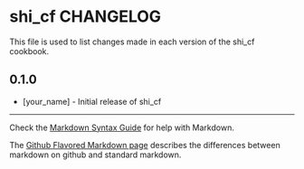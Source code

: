 shi_cf CHANGELOG
================

This file is used to list changes made in each version of the shi_cf cookbook.

0.1.0
-----
- [your_name] - Initial release of shi_cf

- - -
Check the [Markdown Syntax Guide](http://daringfireball.net/projects/markdown/syntax) for help with Markdown.

The [Github Flavored Markdown page](http://github.github.com/github-flavored-markdown/) describes the differences between markdown on github and standard markdown.
